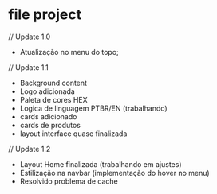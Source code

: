 # file project

// Update 1.0 

- Atualização no menu do topo;


// Update 1.1

- Background content
- Logo adicionada
- Paleta de cores HEX
- Logica de linguagem PTBR/EN (trabalhando)
- cards adicionado
- cards de produtos
- layout interface quase finalizada


// Update 1.2

- Layout Home finalizada (trabalhando em ajustes)
- Estilização na navbar (implementação do hover no menu)
- Resolvido problema de cache
